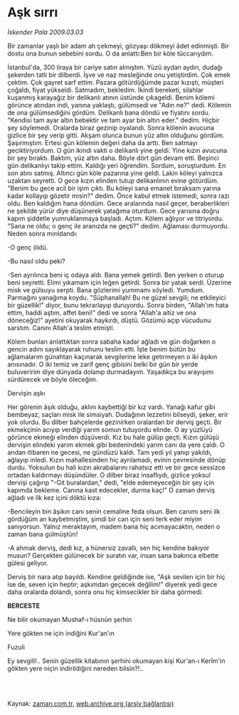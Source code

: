 # Aşk sırrı

*İskender Pala 2009.03.03*

<td class="columnist-detail">
<p>Bir zamanlar yaşlı bir adam ah çekmeyi, gözyaşı dökmeyi âdet edinmişti. Bir dostu ona bunun sebebini sordu. O da anlattı:Ben bir köle tüccarıydım.</p>
<p>
<div id="haberMetinDiv">
<p>İstanbul'da, 300 liraya bir cariye satın almıştım. Yüzü aydan aydın, dudağı şekerden tatlı bir dilberdi. İşve ve naz mesleğinde onu yetiştirdim. Çok emek çektim. Çok gayret sarf ettim. Pazara götürdüğümde pazar kızıştı, müşteri çoğaldı, fiyat yükseldi. Satmadım, bekledim. İkindi bereketi, silahlar kuşanmış karayağız bir delikanlı atının üstünde çıkageldi. Benim kölemi görünce atından indi, yanına yaklaştı, gülümsedi ve "Adın ne?" dedi. Kölemin de ona gülümsediğini gördüm. Delikanlı bana döndü ve fiyatını sordu. "Kendisi tam ayar altın bebektir ve tam ayar bin altın eder." dedim. Hiçbir şey söylemedi. Oralarda biraz gezinip oyalandı. Sonra kölenin avucuna gizlice bir şey verip gitti. Akşam olunca bunun yüz altın olduğunu gördüm. Şaşırmıştım. Ertesi gün kölemin değeri daha da arttı. Ben satmayı geciktiriyordum. O gün ikindi vakti o delikanlı yine geldi. Yine kızın avucuna bir şey bıraktı. Baktım, yüz altın daha. Böyle dört gün devam etti. Beşinci gün delikanlıyı takip ettim. Kaldığı yeri öğrendim. Sordum, soruşturdum. En son atını satmış. Altıncı gün köle pazarına yine geldi. Lakin köleyi yalnızca uzaktan seyretti. O gece kızın elinden tutup delikanlının evine götürdüm. "Benim bu gece acil bir işim çıktı. Bu köleyi sana emanet bıraksam yarına kadar kollayıp gözetir misin?" dedim. Önce kabul etmek istemedi, sonra razı oldu. Ben kaldığım hana döndüm. Gece aralarında nasıl geçer, beraberlikleri ne şekilde yürür diye düşünerek yatağıma oturdum. Gece yarısına doğru kapım şiddetle yumruklanmaya başladı. Açtım. Kölem ağlıyor ve titriyordu. "Sana ne oldu; o genç ile aranızda ne geçti?" dedim. Ağlaması durmuyordu. Neden sonra mırıldandı: 
<p>-O genç öldü. 
<p>-Bu nasıl oldu peki?
<p>-Sen ayrılınca beni iç odaya aldı. Bana yemek getirdi. Ben yerken o oturup beni seyretti. Elimi yıkamam için leğen getirdi. Sonra bir yatak serdi. Üzerime misk ve gülsuyu serpti. Bana gözlerimi yummamı söyledi. Yumdum. Parmağını yanağıma koydu. "Süphanallah! Bu ne güzel sevgili; ne etkileyici bir güzellik!" diyor, bunu tekrarlayıp duruyordu. Sonra birden, "Allah'ım hata ettim, haddi aştım, affet beni!" dedi ve sonra "Allah'a aitiz ve ona döneceğiz!" ayetini okuyarak haykırdı, düştü. Gözümü açıp vücudunu sarstım. Canını Allah'a teslim etmişti.
<p>Kölem bunları anlattıktan sonra sabaha kadar ağladı ve gün doğarken o gencin adını sayıklayarak ruhunu teslim etti. İşte benim bütün bu ağlamalarım günahtan kaçınarak sevgilerine leke getirmeyen o iki âşıkın anısınadır. O iki temiz ve zarif genç gibisini belki bir gün bir yerde buluveririm diye dünyada dolanıp durmadayım. Yaşadıkça bu arayışımı sürdürecek ve böyle öleceğim. 
<p>Dervişin aşkı
<p>Her görenin âşık olduğu, aklını kaybettiği bir kız vardı. Yanağı kafur gibi bembeyaz, saçları misk ile simsiyah. Dudağının lezzetini bilseydi, şeker, erir yok olurdu. Bu dilber bahçelerde gezinirken oralardan bir derviş geçti. Bir ekmekçinin acıyıp verdiği yarım somun tutuyordu elinde. O ay yüzlüyü görünce ekmeği elinden düşüverdi. Kız bu hale gülüp geçti. Kızın gülüşü dervişin elindeki yarım ekmek gibi bedenindeki yarım canı da yere çaldı. O andan itibaren ne gecesi, ne gündüzü kaldı. Tam yedi yıl yanıp yakıldı, ağlayıp inledi. Kızın mahallesinden hiç ayrılamadı, evinin çevresinde dönüp durdu. Yoksulun bu hali kızın akrabalarını rahatsız etti ve bir gece sessizce ortadan kaldırmayı düşündüler. O dilber biraz insaflıydı, gizlice yoksul dervişi çağırıp "-Git buralardan," dedi, "elde edemeyeceğin bir şey için kapımda bekleme. Canına kast edecekler, durma kaç!" O zaman derviş ağladı ve ilk kez içini döktü kıza:
<p>-Bencileyin bin âşıkın canı senin cemaline feda olsun. Ben canımı seni ilk gördüğüm an kaybetmiştim, şimdi bir can için seni terk eder miyim sanıyorsun. Yalnız meraktayım, madem bana hiç acımayacaktın, neden o zaman bana gülmüştün!
<p>-A ahmak derviş, dedi kız, a hünersiz zavallı, sen hiç kendine bakıyor musun? Gerçekten gülünecek bir suratın var, insan sana bakınca elbette gülesi geliyor.
<p>Derviş bir nara atıp bayıldı. Kendine geldiğinde ise, "Aşk sevilen için bir hiç ise de, seven için heptir; aşkımdan geçecek değilim!" diyerek yedi gece daha oralarda dolandı, sonra onu hiç kimsecikler bir daha görmedi.
<p><b>BERCESTE</b>
<p>Ne bilir okumayan Mushaf-ı hüsnün şerhin
<p>Yere gökten ne için indiğini Kur'an'ın
<p> Fuzuli
<p>Ey sevgili!.. Senin güzellik kitabının şerhini okumayan kişi Kur'an-ı Kerîm'in gökten yere niçin indirildiğini nereden bilsin?!..</p></p></p></p></p></p></p></p></p></p></p></p></p></p></p></div>
</p>


<p><br>
		 </br></p></td>

Kaynak: [zaman.com.tr](http://zaman.com.tr/yazar.do?yazino=820958), [web.archive.org (arşiv bağlantısı)](http://web.archive.org/web/20110305190346/http://www.zaman.com.tr:80/yazar.do?yazino=820958)
